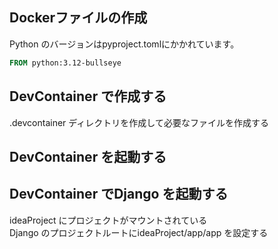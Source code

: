 ## Dockerファイルの作成

Python のバージョンはpyproject.tomlにかかれています。
```dockerfile
FROM python:3.12-bullseye

```

## DevContainer で作成する

.devcontainer ディレクトリを作成して必要なファイルを作成する

## DevContainer を起動する

## DevContainer でDjango を起動する

ideaProject にプロジェクトがマウントされている  
Django のプロジェクトルートにideaProject/app/app を設定する

